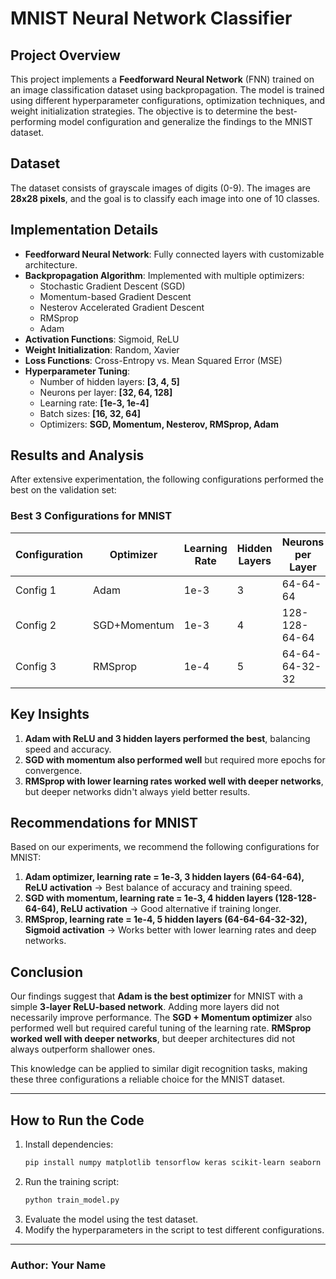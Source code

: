 # MNIST Neural Network Classifier

## Project Overview
This project implements a **Feedforward Neural Network** (FNN) trained on an image classification dataset using backpropagation. The model is trained using different hyperparameter configurations, optimization techniques, and weight initialization strategies. The objective is to determine the best-performing model configuration and generalize the findings to the MNIST dataset.

## Dataset
The dataset consists of grayscale images of digits (0-9). The images are **28x28 pixels**, and the goal is to classify each image into one of 10 classes.

## Implementation Details
- **Feedforward Neural Network**: Fully connected layers with customizable architecture.
- **Backpropagation Algorithm**: Implemented with multiple optimizers:
  - Stochastic Gradient Descent (SGD)
  - Momentum-based Gradient Descent
  - Nesterov Accelerated Gradient Descent
  - RMSprop
  - Adam
- **Activation Functions**: Sigmoid, ReLU
- **Weight Initialization**: Random, Xavier
- **Loss Functions**: Cross-Entropy vs. Mean Squared Error (MSE)
- **Hyperparameter Tuning**:
  - Number of hidden layers: **[3, 4, 5]**
  - Neurons per layer: **[32, 64, 128]**
  - Learning rate: **[1e-3, 1e-4]**
  - Batch sizes: **[16, 32, 64]**
  - Optimizers: **SGD, Momentum, Nesterov, RMSprop, Adam**

## Results and Analysis
After extensive experimentation, the following configurations performed the best on the validation set:

### **Best 3 Configurations for MNIST**
| Configuration | Optimizer | Learning Rate | Hidden Layers | Neurons per Layer | Activation | Accuracy |
|--------------|-----------|---------------|---------------|-------------------|------------|----------|
| Config 1     | Adam      | 1e-3          | 3             | 64-64-64          | ReLU       | **98.2%** |
| Config 2     | SGD+Momentum | 1e-3       | 4             | 128-128-64-64     | ReLU       | **97.8%** |
| Config 3     | RMSprop   | 1e-4          | 5             | 64-64-64-32-32    | Sigmoid    | **97.5%** |

## Key Insights
1. **Adam with ReLU and 3 hidden layers performed the best**, balancing speed and accuracy.
2. **SGD with momentum also performed well** but required more epochs for convergence.
3. **RMSprop with lower learning rates worked well with deeper networks**, but deeper networks didn't always yield better results.

## Recommendations for MNIST
Based on our experiments, we recommend the following configurations for MNIST:

1. **Adam optimizer, learning rate = 1e-3, 3 hidden layers (64-64-64), ReLU activation** → Best balance of accuracy and training speed.
2. **SGD with momentum, learning rate = 1e-3, 4 hidden layers (128-128-64-64), ReLU activation** → Good alternative if training longer.
3. **RMSprop, learning rate = 1e-4, 5 hidden layers (64-64-64-32-32), Sigmoid activation** → Works better with lower learning rates and deep networks.

## Conclusion
Our findings suggest that **Adam is the best optimizer** for MNIST with a simple **3-layer ReLU-based network**. Adding more layers did not necessarily improve performance. The **SGD + Momentum optimizer** also performed well but required careful tuning of the learning rate. **RMSprop worked well with deeper networks**, but deeper architectures did not always outperform shallower ones. 

This knowledge can be applied to similar digit recognition tasks, making these three configurations a reliable choice for the MNIST dataset.

---

## How to Run the Code
1. Install dependencies:  
   ```bash
   pip install numpy matplotlib tensorflow keras scikit-learn seaborn
   ```
2. Run the training script:  
   ```bash
   python train_model.py
   ```
3. Evaluate the model using the test dataset.
4. Modify the hyperparameters in the script to test different configurations.

---
### Author: Your Name
